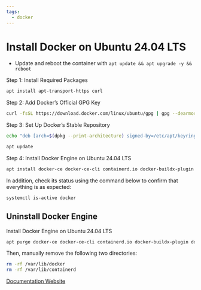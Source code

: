 ```yaml
---
tags:
  - docker
---
```


# Install Docker on Ubuntu 24.04 LTS

- Update and reboot the container with `apt update && apt upgrade -y && reboot`

Step 1: Install Required Packages
```bash
apt install apt-transport-https curl
```

Step 2: Add Docker’s Official GPG Key
```bash
curl -fsSL https://download.docker.com/linux/ubuntu/gpg | gpg --dearmor -o /etc/apt/keyrings/docker.gpg
```

Step 3: Set Up Docker’s Stable Repository
```bash
echo "deb [arch=$(dpkg --print-architecture) signed-by=/etc/apt/keyrings/docker.gpg] https://download.docker.com/linux/ubuntu $(. /etc/os-release && echo "$VERSION_CODENAME") stable" | tee /etc/apt/sources.list.d/docker.list > /dev/null
```

```bash
apt update
```

Step 4: Install Docker Engine on Ubuntu 24.04 LTS
```bash
apt install docker-ce docker-ce-cli containerd.io docker-buildx-plugin docker-compose-plugin
```

In addition, check its status using the command below to confirm that everything is as expected:
```bash
systemctl is-active docker
```

## Uninstall Docker Engine

Install Docker Engine on Ubuntu 24.04 LTS
```bash
apt purge docker-ce docker-ce-cli containerd.io docker-buildx-plugin docker-compose-plugin docker-ce-rootless-extras
```

Then, manually remove the following two directories:
```bash
rm -rf /var/lib/docker
rm -rf /var/lib/containerd
```

[Documentation Website](https://linuxiac.com/how-to-install-docker-on-ubuntu-24-04-lts/)